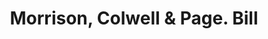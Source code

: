 ---
doi: 10.7916/D8HB0HC8
date_other: '1880'
date_other_textual: 1880-1889
form: printed ephemera
genre:
- Invoices
name:
- Morrison, Colwell & Page
object_in_context_url: https://biggert.cul.columbia.edu/items/view/ave_biggert_01929
subject_hierarchical_geographic:
- Troy, New York, United States
subject_name:
- Morrison, Colwell & Page
title: Morrison, Colwell & Page. Bill
sort_title: Morrison, Colwell & Page. Bill
call_number: ave_biggert_01929
coordinates:
- 42.73166666666667,-73.69250000000001
pid: ave_biggert_01929
identifiers: ave_biggert_01929
thumbnail: https://derivativo-3.library.columbia.edu/iiif/2/ldpd:490702/full/!256,256/0/native.jpg
permalink: /biggert/ave_biggert_01929/
layout: iiif-image-page
---